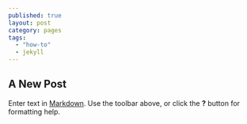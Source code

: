 ```yaml
---
published: true
layout: post
category: pages
tags: 
  - "how-to"
  - jekyll
---
```


## A New Post

Enter text in [Markdown](http://daringfireball.net/projects/markdown/). Use the toolbar above, or click the **?** button for formatting help.
